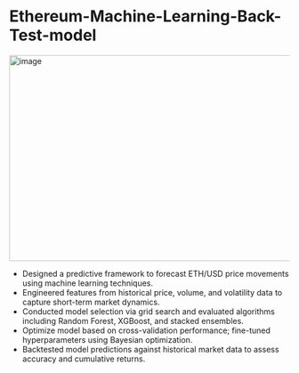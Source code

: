 # Ethereum-Machine-Learning-Back-Test-model
<img width="675" height="370" alt="image" src="https://github.com/user-attachments/assets/39978769-f3ba-4e9a-8f53-ab4ac64bbfef" />

* Designed a predictive framework to forecast ETH/USD price movements using machine learning techniques.
* Engineered features from historical price, volume, and volatility data to capture short-term market dynamics.
* Conducted model selection via grid search and evaluated algorithms including Random Forest, XGBoost, and stacked ensembles.
* Optimize model based on cross-validation performance; fine-tuned hyperparameters using Bayesian optimization.
* Backtested model predictions against historical market data to assess accuracy and cumulative returns. 
